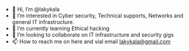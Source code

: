 - 👋 Hi, I’m @lakykala
- 👀 I’m interested in Cyber security, Technical supports, Networks and general IT infrastructure.
- 🌱 I’m currently learning Ethical hacking
- 💞️ I’m looking to collaborate on IT infrastructure and security gigs
- 📫 How to reach me on here and vial email lakykala@gmail.com

<!---
lakykala/lakykala is a ✨ special ✨ repository because its `README.md` (this file) appears on your GitHub profile.
You can click the Preview link to take a look at your changes.
--->
